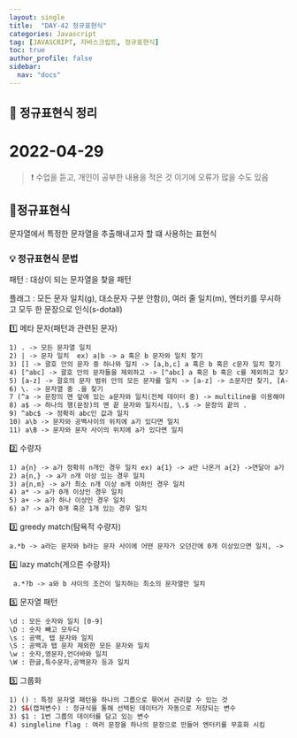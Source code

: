 ```yaml
---
layout: single
title:  "DAY-42 정규표현식"
categories: Javascript
tag: [JAVASCRIPT, 자바스크립트, 정규표현식]
toc: true
author_profile: false
sidebar:
  nav: "docs"
---
```


## 🚀 정규표현식 정리

# 2022-04-29

<!--Quote-->
> ❗ 수업을 듣고, 개인이 공부한 내용을 적은 것 이기에 오류가 많을 수도 있음


## 🔔정규표현식

문자열에서 특정한 문자열을 추출해내고자 할 떄 사용하는 표현식



### 💡 정규표현식 문법
패턴 : 대상이 되는 문자열을 찾을 패턴


플래그 : 모든 문자 일치(g), 대소문자 구분 안함(i), 여러 줄 일치(m), 엔터키를 무시하고 모두 한 문장으로 인식(s-dotall)



1️⃣ 메타 문자(패턴과 관련된 문자)

```html
1) . -> 모든 문자열 일치
2) | -> 문자 일치  ex) a|b -> a 혹은 b 문자와 일치 찾기
3) [] -> 괄호 안의 문자 중 하나와 일치 -> [a,b,c] a 혹은 b 혹은 c문자 일치 찾기
4) [^abc] -> 괄호 안의 문자들을 제외하고 -> [^abc] a 혹은 b 혹은 c를 제외하고 찾기
5) [a-z] -> 괄호의 문자 범위 안의 모든 문자를 일치 -> [a-z] -> 소문자만 찾기, [A-Z] -> 대문자만 찾기
6) \. -> 문자열 중 .을 찾기
7 (^a -> 문장의 맨 앞에 있는 a문자와 일치(전체 데이터 중) -> multiline을 이용해야 각 문장 맨앞의 a 찾기 가능
8) a$ -> 하나의 행(문장)의 맨 끝 문자와 일치시킴, \.$ -> 문장의 끝의 .
9) ^abc$ -> 정확히 abc인 값과 일치
10) a\b -> 문자와 공백사이의 위치에 a가 있다면 일치
11) a\B -> 문자와 문자 사이의 위치에 a가 있다면 일치

```


2️⃣ 수량자

```html
1) a{n} -> a가 정확히 n개인 경우 일치 ex) a{1} -> a만 나온거 a{2} ->연달아 a가 2개 나온거
2) a{n,} -> a가 n개 이상 있는 경우 일치
3) a{n,m} -> a가 최소 n개 이상 m개 이하인 경우 일치
4) a* -> a가 0개 이상인 경우 일치
5) a+ -> a가 하나 이상인 경우 일치
6) a? -> a가 0개 혹은 1개 있는 경우 일치
```


3️⃣ greedy match(탐욕적 수량자)

```html
a.*b -> a라는 문자와 b라는 문자 사이에 어떤 문자가 오던간에 0개 이상있으면 일치, -> a와 b사이라는 조건이 안맞을 떄 까지 모든 값을 일치
```

4️⃣ lazy match(게으른 수량자)


```html
 a.*?b -> a와 b 사이의 조건이 일치하는 최소의 문자열만 일치
```


5️⃣ 문자열 패턴

```html
\d : 모든 숫자와 일치 [0-9]
\D : 숫자 빼고 모두다
\s : 공백, 탭 문자와 일치
\S : 공백과 탭 문자 제외한 모든 문자와 일치
\w : 숫자,영문자,언더바와 일치
\W : 한글,특수문자,공백문자 등과 일치
```

5️⃣ 그룹화

```html
1) () : 특정 문자열 패턴을 하나의 그룹으로 묶어서 관리할 수 있는 것
2) $&(캡쳐변수) : 정규식을 통해 선택된 데이터가 자동으로 저장되는 변수
3) $1 : 1번 그룹의 데이터를 담고 있는 변수
4) singleline flag : 여러 문장을 하나의 문장으로 만들어 엔터키를 무효화 시킴
```
